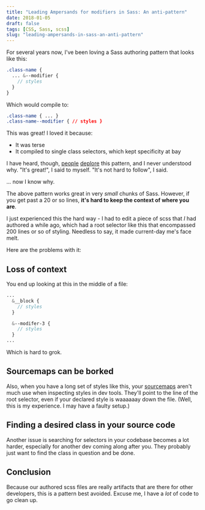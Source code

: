 ```yaml
---
title: "Leading Ampersands for modifiers in Sass: An anti-pattern"
date: 2018-01-05
draft: false
tags: [CSS, Sass, scss]
slug: "leading-ampersands-in-sass-an-anti-pattern"
---
```


For several years now, I've been loving a Sass authoring pattern that looks like this:

```scss
.class-name {
  ... &--modifier {
    // styles
  }
}
```

Which would compile to:

```css
.class-name { ... }
.class-name--modifier { // styles }
```

This was great! I loved it because:

- It was terse
- It compiled to single class selectors, which kept specificity at bay

<!--more-->

I have heard, though, [people](https://twitter.com/glenmaddern/status/893296988837494784) [deplore](https://twitter.com/melaniersumner/status/935909192119959552) this pattern, and I never understood why. "It's great!", I said to myself. "It's not hard to follow", I said.

... now I know why.

The above pattern works great in very _small_ chunks of Sass. However, if you get past a 20 or so lines, **it's hard to keep the context of where you are**.

I just experienced this the hard way - I had to edit a piece of scss that _I_ had authored a while ago, which had a root selector like this that encompassed 200 lines or so of styling. Needless to say, it made current-day me's face melt.

Here are the problems with it:

## Loss of context

You end up looking at this in the middle of a file:

```scss
...
  &__block {
    // styles
  }

  &--modifer-3 {
    // styles
  }
...
```

Which is hard to grok.

## Sourcemaps can be borked

Also, when you have a long set of styles like this, your [sourcemaps](https://thesassway.com/intermediate/using-source-maps-with-sass) aren't much use when inspecting styles in dev tools. They'll point to the line of the root selector, even if your declared style is waaaaaay down the file. (Well, this is my experience. I may have a faulty setup.)

## Finding a desired class in your source code

Another issue is searching for selectors in your codebase becomes a lot harder, especially for another dev coming along after you. They probably just want to find the class in question and be done.

## Conclusion

Because our authored scss files are really artifacts that are there for other developers, this is a pattern best avoided. Excuse me, I have a _lot_ of code to go clean up.
